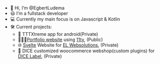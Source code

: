 - 👋 Hi, I’m @EgbertLudema
- 😃 I’m a fullstack developer
- 💻 Currently my main focus is on Javascript & Kotlin
- 🛠️ Current projects:
  - 📱 TTTXtreme app for android(Private)
  - 🧑🏻‍💻[Portfolio website](https://github.com/EgbertLudema/EgbertLudema-portfolio) using [11ty](https://www.11ty.dev/), (Public)
  - 🌐 [Svelte](https://svelte.dev/) Website for [EL Websolutions](https://EL-Websolutions.com), (Private)
  - 🎲 DICE customized woocommerce webshop(custom plugins) for [DICE Label](https://dicelabel.com/), (Private)
